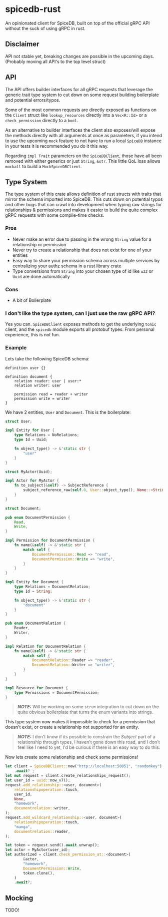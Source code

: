 # spicedb-rust

An opinionated client for SpiceDB, built on top of the official gRPC API without the suck of using gRPC in rust.

## Disclaimer
API not stable yet, breaking changes are possible in the upcoming days.
(Probably moving all API's to the top level struct)


## API
The API offers builder interfaces for all gRPC requests that leverage the generic trait type system to 
cut down on some request building boilerplate and potential errors/typos.

Some of the most common requests are directly exposed as functions on the `Client` struct like `lookup_resources` directly into a `Vec<R::Id>` or a `check_permission` directly to a `bool`.

As an alternative to builder interfaces the client also exposes/will expose the methods directly with all arguments at once as parameters, if you intend to use the upcoming `mock` feature to not have to run a local `SpiceDB` instance in your tests it is recommended you do it this way.

Regarding `impl Trait` parameters on the `SpiceDBClient`, those have all been removed with either generics or just `String`, `&str`. This little QoL loss allows `mockall` to build a `MockSpiceDBClient`.

## Type System
The type system of this crate allows definition of rust structs with traits that mirror the schema imported into SpiceDB. This cuts down on potential typos and other bugs that can crawl into development when typing raw strings for relationships & permissions and makes it easier to build the quite complex gRPC requests with some compile-time checks.

### Pros
- Never make an error due to passing in the wrong `String` value for a relationship or permission
- Never try to create a relationship that does not exist for one of your entities
- Easy way to share your permission schema across multiple services by centralizing your authz schema in a rust library crate
- Type conversions from `String` into your chosen type of id like `u32` or `Uuid` are done automatically

### Cons
- A bit of Boilerplate

### I don't like the type system, can I just use the raw gRPC API?
Yes you can. `SpiceDBClient` exposes methods to get the underlying `tonic` client, and the `spicedb` module exports all protobuf types. From personal experience, this is not fun.

### Example
Lets take the following SpiceDB schema:
```zed
definition user {}

definition document {
    relation reader: user | user:*
    relation writer: user
    
    permission read = reader + writer
    permission write = writer
}
```
We have 2 entities, `User` and `Document`. This is the boilerplate:

```rust
struct User;

impl Entity for User {
    type Relations = NoRelations;
    type Id = Uuid;

    fn object_type() -> &'static str {
        "user"
    }
}

struct MyActor(Uuid);

impl Actor for MyActor {
    fn to_subject(&self) -> SubjectReference {
        subject_reference_raw(self.0, User::object_type(), None::<String>)
    }
}

struct Document;

pub enum DocumentPermission {
    Read,
    Write,
}

impl Permission for DocumentPermission {
    fn name(&self) -> &'static str {
        match self {
            DocumentPermission::Read => "read",
            DocumentPermission::Write => "write",
        }
    }
}

impl Entity for Document {
    type Relations = DocumentRelation;
    type Id = String;

    fn object_type() -> &'static str {
        "document"
    }
}

pub enum DocumentRelation {
    Reader,
    Writer,
}

impl Relation for DocumentRelation {
    fn name(&self) -> &'static str {
        match self {
            DocumentRelation::Reader => "reader",
            DocumentRelation::Writer => "writer",
        }
    }
}

impl Resource for Document {
    type Permissions = DocumentPermission;
}

```
> **_NOTE:_** Will be working on some `strum` integration to cut down on the quite obvious boilerplate that turns the enum variants into strings.

This type system now makes it impossible to check for a permission that doesn't exist, or create a relationship not supported for an entity. 

> **_NOTE:_** I don't know if its possible to constrain the *Subject* part of a relationship through types, I haven't gone down this road, and I don't feel like I need to yet, I'd be curious if there is an easy way to do this.

Now lets create some relationship and check some permissions!
```rust
let client = SpiceDBClient::new("http://localhost:50051", "randomkey")
    .await? ;
let mut request = client.create_relationships_request();
let user_id = uuid::now_v7();
request.add_relationship::<user, document>(
    relationshipoperation::touch,
    user_id,
    None,
    "homework",
    documentrelation::writer,
);
request.add_wildcard_relationship::<user, document>(
    relationshipoperation::touch,
    "manga",
    documentrelation::reader,
);

let token = request.send().await.unwrap();
let actor = MyActor(user_id);
let authorized = client.check_permission_at::<document>(
        &actor,
        "homework",
        DocumentPermission::Write,
        token.clone(),
    )
    .await?;
```

## Mocking
TODO!
